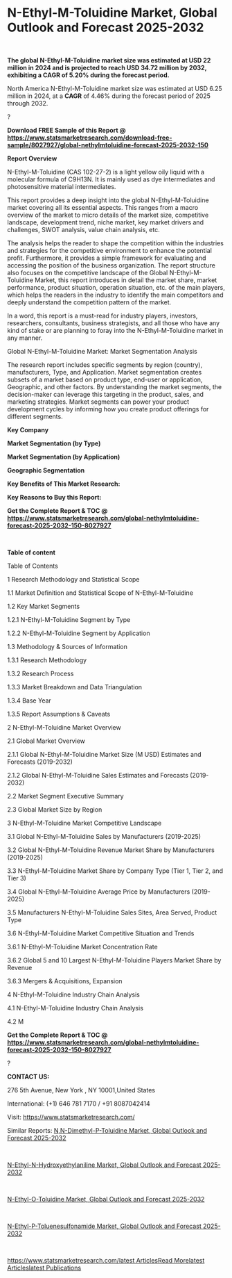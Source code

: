 <h1>N-Ethyl-M-Toluidine Market, Global Outlook and Forecast 2025-2032</h1><br/><p><strong>The global N-Ethyl-M-Toluidine market size was estimated at USD 22 million in 2024 and is projected to reach USD 34.72 million by 2032, exhibiting a <strong>CAGR</strong> of 5.20% during the forecast period.</strong></p>
 
 
 
 <p>North America N-Ethyl-M-Toluidine market size was estimated at USD 6.25 million in 2024, at a <strong>CAGR</strong> of 4.46% during the forecast period of 2025 through 2032.</p>
 
 
 
 <p>? </p>
 
 
 
 <p><strong>Download FREE Sample of this Report @ <a href="https://www.statsmarketresearch.com/download-free-sample/8027927/global-nethylmtoluidine-forecast-2025-2032-150">https://www.statsmarketresearch.com/download-free-sample/8027927/global-nethylmtoluidine-forecast-2025-2032-150</a></strong></p>
 
 
 
 <p><strong>Report Overview</strong></p>
 
 
 
 <p>N-Ethyl-M-Toluidine (CAS 102-27-2) is a light yellow oily liquid with a molecular formula of C9H13N. It is mainly used as dye intermediates and photosensitive material intermediates.</p>
 
 
 
 <p>This report provides a deep insight into the global N-Ethyl-M-Toluidine market covering all its essential aspects. This ranges from a macro overview of the market to micro details of the market size, competitive landscape, development trend, niche market, key market drivers and challenges, SWOT analysis, value chain analysis, etc.</p>
 
 
 
 <p>The analysis helps the reader to shape the competition within the industries and strategies for the competitive environment to enhance the potential profit. Furthermore, it provides a simple framework for evaluating and accessing the position of the business organization. The report structure also focuses on the competitive landscape of the Global N-Ethyl-M-Toluidine Market, this report introduces in detail the market share, market performance, product situation, operation situation, etc. of the main players, which helps the readers in the industry to identify the main competitors and deeply understand the competition pattern of the market.</p>
 
 
 
 <p>In a word, this report is a must-read for industry players, investors, researchers, consultants, business strategists, and all those who have any kind of stake or are planning to foray into the N-Ethyl-M-Toluidine market in any manner.</p>
 
 
 
 <p>Global N-Ethyl-M-Toluidine Market: Market Segmentation Analysis</p>
 
 
 
 <p>The research report includes specific segments by region (country), manufacturers, Type, and Application. Market segmentation creates subsets of a market based on product type, end-user or application, Geographic, and other factors. By understanding the market segments, the decision-maker can leverage this targeting in the product, sales, and marketing strategies. Market segments can power your product development cycles by informing how you create product offerings for different segments.</p>
 
 
 
 <p><strong>Key Company</strong></p>
 
 
 
 <p><strong>Market Segmentation (by Type)</strong></p>
 
 
 
 <p><strong>Market Segmentation (<strong>by Application</strong>)</strong></p>
 
 
 
 <p><strong>Geographic Segmentation</strong></p>
 
 
 
 <p><strong>Key Benefits of This Market Research:</strong></p>
 
 
 
 <p><strong>Key <strong>Reasons to Buy</strong> this Report:</strong></p>
 
 
 
 <div><b>Get the Complete Report & TOC @ <a href="https://www.statsmarketresearch.com/global-nethylmtoluidine-forecast-2025-2032-150-8027927">https://www.statsmarketresearch.com/global-nethylmtoluidine-forecast-2025-2032-150-8027927</a></b></div>
 
 
 
 <p><br />
 
 <b>Table of content</b></p>
 
 
 
 <p>Table of Contents<br />
 
 1 Research Methodology and Statistical Scope<br />
 
 1.1 Market Definition and Statistical Scope of N-Ethyl-M-Toluidine<br />
 
 1.2 Key Market Segments<br />
 
 1.2.1 N-Ethyl-M-Toluidine Segment by Type<br />
 
 1.2.2 N-Ethyl-M-Toluidine Segment by Application<br />
 
 1.3 Methodology & Sources of Information<br />
 
 1.3.1 Research Methodology<br />
 
 1.3.2 Research Process<br />
 
 1.3.3 Market Breakdown and Data Triangulation<br />
 
 1.3.4 Base Year<br />
 
 1.3.5 Report Assumptions & Caveats<br />
 
 2 N-Ethyl-M-Toluidine Market Overview<br />
 
 2.1 Global Market Overview<br />
 
 2.1.1 Global N-Ethyl-M-Toluidine Market Size (M USD) Estimates and Forecasts (2019-2032)<br />
 
 2.1.2 Global N-Ethyl-M-Toluidine Sales Estimates and Forecasts (2019-2032)<br />
 
 2.2 Market Segment Executive Summary<br />
 
 2.3 Global Market Size by Region<br />
 
 3 N-Ethyl-M-Toluidine Market Competitive Landscape<br />
 
 3.1 Global N-Ethyl-M-Toluidine Sales by Manufacturers (2019-2025)<br />
 
 3.2 Global N-Ethyl-M-Toluidine Revenue Market Share by Manufacturers (2019-2025)<br />
 
 3.3 N-Ethyl-M-Toluidine Market Share by Company Type (Tier 1, Tier 2, and Tier 3)<br />
 
 3.4 Global N-Ethyl-M-Toluidine Average Price by Manufacturers (2019-2025)<br />
 
 3.5 Manufacturers N-Ethyl-M-Toluidine Sales Sites, Area Served, Product Type<br />
 
 3.6 N-Ethyl-M-Toluidine Market Competitive Situation and Trends<br />
 
 3.6.1 N-Ethyl-M-Toluidine Market Concentration Rate<br />
 
 3.6.2 Global 5 and 10 Largest N-Ethyl-M-Toluidine Players Market Share by Revenue<br />
 
 3.6.3 Mergers & Acquisitions, Expansion<br />
 
 4 N-Ethyl-M-Toluidine Industry Chain Analysis<br />
 
 4.1 N-Ethyl-M-Toluidine Industry Chain Analysis<br />
 
 4.2 M</p>
 
 
 
 <div><b>Get the Complete Report & TOC @ <a href="https://www.statsmarketresearch.com/global-nethylmtoluidine-forecast-2025-2032-150-8027927">https://www.statsmarketresearch.com/global-nethylmtoluidine-forecast-2025-2032-150-8027927</a></b></div>
 
 
 
 <p>? </p>
 
 
 
 <p><b>CONTACT US:</b><br />
 
 276 5th Avenue, New York , NY 10001,United States<br />
 
 International: (+1) 646 781 7170 / +91 8087042414<br />
 
 Visit: <a href="https://www.statsmarketresearch.com/">https://www.statsmarketresearch.com/</a><br />
 
 Similar Reports: <a href="https://www.statsmarketresearch.com/global-nethylmtoluidine-forecast-2025-2032-150-8027927">N,N-Dimethyl-P-Toluidine Market, Global Outlook and Forecast 2025-2032</a><br />
 
 <br />
 
 <a href="https://www.statsmarketresearch.com/global-nethylmtoluidine-forecast-2025-2032-150-8027927">N-Ethyl-N-Hydroxyethylaniline Market, Global Outlook and Forecast 2025-2032</a><br />
 
 <br />
 
 <a href="https://www.statsmarketresearch.com/global-nethylmtoluidine-forecast-2025-2032-150-8027927">N-Ethyl-O-Toluidine Market, Global Outlook and Forecast 2025-2032</a><br />
 
 <br />
 
 <a href="https://www.statsmarketresearch.com/global-nethylmtoluidine-forecast-2025-2032-150-8027927">N-Ethyl-P-Toluenesulfonamide Market, Global Outlook and Forecast 2025-2032</a><br />
 
 <br />
 
 <a href="https://gyeongbokgung.com">https://www.statsmarketresearch.com/</a><a href="https://hallyeomaritime.com">latest Articles</a><a href="https://jingwansa.com">Read More</a><a href="https://nguoiviet.jp/">latest Articles</a><a href="https://www.intelmarketresearch.com/">latest Publications</a></p>